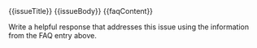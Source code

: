 <issueTitle>
{{issueTitle}}
</issueTitle>

<issueDescription>
{{issueBody}}
</issueDescription>

<faqEntry>
{{faqContent}}
</faqEntry>

Write a helpful response that addresses this issue using the information from the FAQ entry above.
